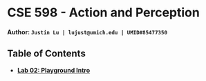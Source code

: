 # CSE 598 - Action and Perception

#### Author: ```Justin Lu | lujust@umich.edu | UMID#85477350```

## Table of Contents

- [**Lab 02: Playground Intro**](lab02-playground-intro/README.md)